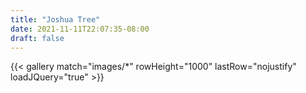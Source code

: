 ```yaml
---
title: "Joshua Tree"
date: 2021-11-11T22:07:35-08:00
draft: false
---
```


{{< gallery match="images/*" rowHeight="1000" lastRow="nojustify" loadJQuery="true" >}}
